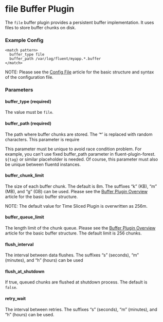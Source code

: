 # file Buffer Plugin

The `file` buffer plugin provides a persistent buffer implementation. It uses files to store buffer chunks on disk.

### Example Config

    
    <match pattern>
      buffer_type file
      buffer_path /var/log/fluent/myapp.*.buffer
    </match>

NOTE: Please see the <a href="config-file">Config File</a> article for the basic structure and syntax of the configuration file.

### Parameters

#### buffer_type (required)
The value must be `file`.

#### buffer_path (required)
The path where buffer chunks are stored. The ‘*’ is replaced with random characters. This parameter is require

This parameter must be unique to avoid race condition problem. For example, you can't use fixed buffer_path parameter in fluent-plugin-forest. `${tag}` or similar placeholder is needed. Of course, this parameter must also be unique between fluentd instances.

#### buffer_chunk_limit
The size of each buffer chunk. The default is 8m. The suffixes “k” (KB), “m” (MB), and “g” (GB) can be used. Please see the [Buffer Plugin Overview](buffer-plugin-overview) article for the basic buffer structure. 

NOTE: The default value for Time Sliced Plugin is overwritten as 256m.

#### buffer_queue_limit
The length limit of the chunk queue. Please see the [Buffer Plugin Overview](buffer-plugin-overview) article for the basic buffer structure. The default limit is 256 chunks.

#### flush_interval
The interval between data flushes. The suffixes “s” (seconds), “m” (minutes), and “h” (hours) can be used

#### flush_at_shutdown
If true, queued chunks are flushed at shutdown process. The default is `false`.

#### retry_wait
The interval between retries. The suffixes “s” (seconds), “m” (minutes), and “h” (hours) can be used.
